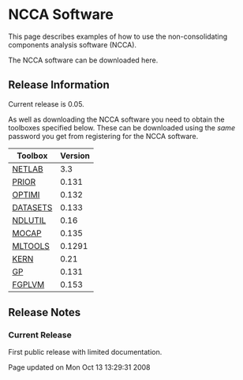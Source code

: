 NCCA Software
=============

This page describes examples of how to use the non-consolidating components analysis software (NCCA).

The NCCA software can be downloaded here.

Release Information
-------------------

Current release is 0.05.

As well as downloading the NCCA software you need to obtain the toolboxes specified below. These can be downloaded using the *same* password you get from registering for the NCCA software.

| **Toolbox**                                  | **Version** |
|----------------------------------------------|-------------|
| [NETLAB](/netlab/downloadFiles/vrs3p3)       | 3.3         |
| [PRIOR](/prior/downloadFiles/vrs0p131)       | 0.131       |
| [OPTIMI](/optimi/downloadFiles/vrs0p132)     | 0.132       |
| [DATASETS](/datasets/downloadFiles/vrs0p133) | 0.133       |
| [NDLUTIL](/ndlutil/downloadFiles/vrs0p16)    | 0.16        |
| [MOCAP](/mocap/downloadFiles/vrs0p135)       | 0.135       |
| [MLTOOLS](/mltools/downloadFiles/vrs0p1291)  | 0.1291      |
| [KERN](/kern/downloadFiles/vrs0p21)          | 0.21        |
| [GP](/gp/downloadFiles/vrs0p131)             | 0.131       |
| [FGPLVM](/fgplvm/downloadFiles/vrs0p153)     | 0.153       |

Release Notes
-------------

### Current Release

First public release with limited documentation.

Page updated on Mon Oct 13 13:29:31 2008

